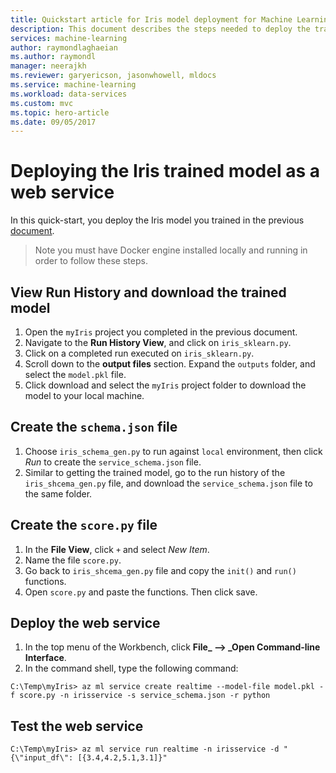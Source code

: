 ```yaml
---
title: Quickstart article for Iris model deployment for Machine Learning | Microsoft Docs
description: This document describes the steps needed to deploy the trained Iris model as a web service using Azure Machine Learning Model Management CLIs.
services: machine-learning
author: raymondlaghaeian
ms.author: raymondl
manager: neerajkh
ms.reviewer: garyericson, jasonwhowell, mldocs
ms.service: machine-learning
ms.workload: data-services
ms.custom: mvc
ms.topic: hero-article
ms.date: 09/05/2017
---
```


# Deploying the Iris trained model as a web service
In this quick-start, you deploy the Iris model you trained in the previous [document](quick-start-iris.md).

>Note you must have Docker engine installed locally and running in order to follow these steps.

## View Run History and download the trained model
1. Open the `myIris` project you completed in the previous document.
2. Navigate to the **Run History View**, and click on `iris_sklearn.py`. 
3. Click on a completed run executed on `iris_sklearn.py`.
4. Scroll down to the **output files** section. Expand the `outputs` folder, and select the `model.pkl` file.
5. Click download and select the `myIris` project folder to download the model to your local machine.

## Create the `schema.json` file
1. Choose `iris_schema_gen.py` to run against `local` environment, then click _Run_ to create the `service_schema.json` file.
2. Similar to getting the trained model, go to the run history of the `iris_shcema_gen.py` file, and download the `service_schema.json` file to the same folder.

## Create the `score.py` file
1. In the **File View**, click `+` and select _New Item_. 
2. Name the file `score.py`.
3. Go back to `iris_shcema_gen.py` file and copy the `init()` and `run()` functions. 
4. Open `score.py` and paste the functions. Then click save.

## Deploy the web service
1. In the top menu of the Workbench, click **File_ --> _Open Command-line Interface**.
2. In the command shell, type the following command:

```batch
C:\Temp\myIris> az ml service create realtime --model-file model.pkl -f score.py -n irisservice -s service_schema.json -r python
```
 
## Test the web service
```batch
C:\Temp\myIris> az ml service run realtime -n irisservice -d "{\"input_df\": [{3.4,4.2,5.1,3.1]}"
```
